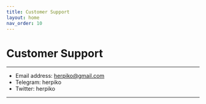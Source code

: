 ```yaml
---
title: Customer Support
layout: home
nav_order: 10
---
```


# Customer Support

----

- Email address: herpiko@gmail.com
- Telegram: herpiko
- Twitter: herpiko

<hr/>


[Testscope.io]: https://testscope.io
[Pricing]: https://testscope.io/pricing
[Terms & condition]: https://testscope.io/tc


